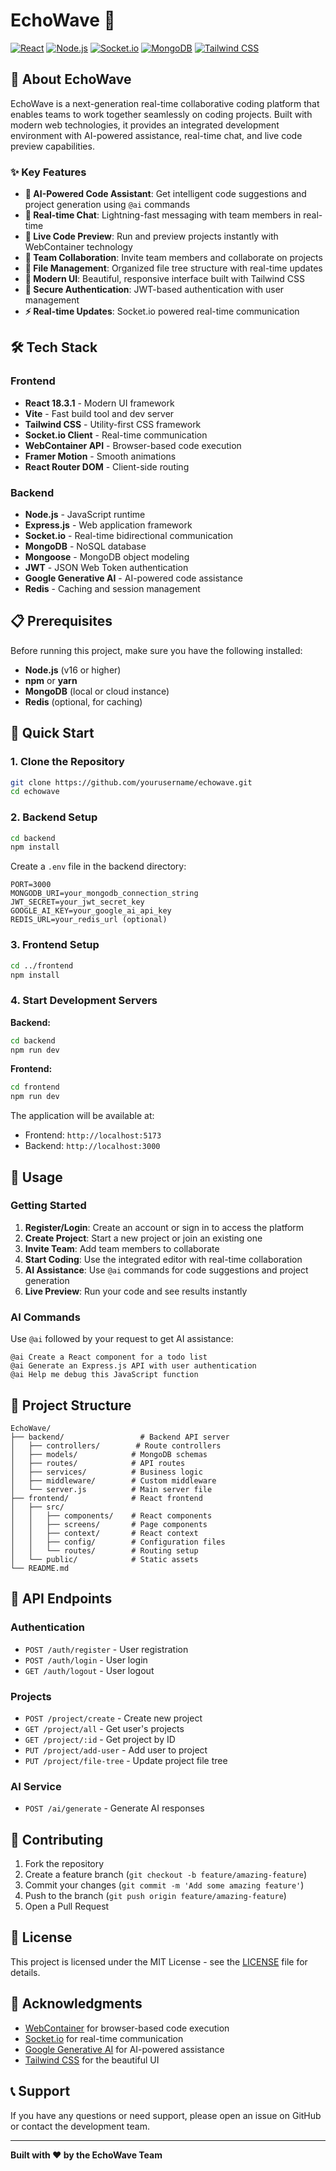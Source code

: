 # EchoWave 🌊

[![React](https://img.shields.io/badge/React-18.3.1-blue.svg)](https://reactjs.org/)
[![Node.js](https://img.shields.io/badge/Node.js-Express-green.svg)](https://nodejs.org/)
[![Socket.io](https://img.shields.io/badge/Socket.io-4.8.1-orange.svg)](https://socket.io/)
[![MongoDB](https://img.shields.io/badge/MongoDB-Mongoose-blue.svg)](https://mongodb.com/)
[![Tailwind CSS](https://img.shields.io/badge/Tailwind-CSS-3.4.17-38B2AC.svg)](https://tailwindcss.com/)

## 🚀 About EchoWave

EchoWave is a next-generation real-time collaborative coding platform that enables teams to work together seamlessly on coding projects. Built with modern web technologies, it provides an integrated development environment with AI-powered assistance, real-time chat, and live code preview capabilities.

### ✨ Key Features

- **🤖 AI-Powered Code Assistant**: Get intelligent code suggestions and project generation using `@ai` commands
- **💬 Real-time Chat**: Lightning-fast messaging with team members in real-time
- **🚀 Live Code Preview**: Run and preview projects instantly with WebContainer technology
- **👥 Team Collaboration**: Invite team members and collaborate on projects
- **📁 File Management**: Organized file tree structure with real-time updates
- **🎨 Modern UI**: Beautiful, responsive interface built with Tailwind CSS
- **🔐 Secure Authentication**: JWT-based authentication with user management
- **⚡ Real-time Updates**: Socket.io powered real-time communication

## 🛠️ Tech Stack

### Frontend
- **React 18.3.1** - Modern UI framework
- **Vite** - Fast build tool and dev server
- **Tailwind CSS** - Utility-first CSS framework
- **Socket.io Client** - Real-time communication
- **WebContainer API** - Browser-based code execution
- **Framer Motion** - Smooth animations
- **React Router DOM** - Client-side routing

### Backend
- **Node.js** - JavaScript runtime
- **Express.js** - Web application framework
- **Socket.io** - Real-time bidirectional communication
- **MongoDB** - NoSQL database
- **Mongoose** - MongoDB object modeling
- **JWT** - JSON Web Token authentication
- **Google Generative AI** - AI-powered code assistance
- **Redis** - Caching and session management

## 📋 Prerequisites

Before running this project, make sure you have the following installed:

- **Node.js** (v16 or higher)
- **npm** or **yarn**
- **MongoDB** (local or cloud instance)
- **Redis** (optional, for caching)

## 🚀 Quick Start

### 1. Clone the Repository

```bash
git clone https://github.com/yourusername/echowave.git
cd echowave
```

### 2. Backend Setup

```bash
cd backend
npm install
```

Create a `.env` file in the backend directory:

```env
PORT=3000
MONGODB_URI=your_mongodb_connection_string
JWT_SECRET=your_jwt_secret_key
GOOGLE_AI_KEY=your_google_ai_api_key
REDIS_URL=your_redis_url (optional)
```

### 3. Frontend Setup

```bash
cd ../frontend
npm install
```

### 4. Start Development Servers

**Backend:**
```bash
cd backend
npm run dev
```

**Frontend:**
```bash
cd frontend
npm run dev
```

The application will be available at:
- Frontend: `http://localhost:5173`
- Backend: `http://localhost:3000`

## 🎯 Usage

### Getting Started

1. **Register/Login**: Create an account or sign in to access the platform
2. **Create Project**: Start a new project or join an existing one
3. **Invite Team**: Add team members to collaborate
4. **Start Coding**: Use the integrated editor with real-time collaboration
5. **AI Assistance**: Use `@ai` commands for code suggestions and project generation
6. **Live Preview**: Run your code and see results instantly

### AI Commands

Use `@ai` followed by your request to get AI assistance:

```
@ai Create a React component for a todo list
@ai Generate an Express.js API with user authentication
@ai Help me debug this JavaScript function
```

## 📁 Project Structure

```
EchoWave/
├── backend/                 # Backend API server
│   ├── controllers/        # Route controllers
│   ├── models/            # MongoDB schemas
│   ├── routes/            # API routes
│   ├── services/          # Business logic
│   ├── middleware/        # Custom middleware
│   └── server.js          # Main server file
├── frontend/              # React frontend
│   ├── src/
│   │   ├── components/    # React components
│   │   ├── screens/       # Page components
│   │   ├── context/       # React context
│   │   ├── config/        # Configuration files
│   │   └── routes/        # Routing setup
│   └── public/            # Static assets
└── README.md
```

## 🔧 API Endpoints

### Authentication
- `POST /auth/register` - User registration
- `POST /auth/login` - User login
- `GET /auth/logout` - User logout

### Projects
- `POST /project/create` - Create new project
- `GET /project/all` - Get user's projects
- `GET /project/:id` - Get project by ID
- `PUT /project/add-user` - Add user to project
- `PUT /project/file-tree` - Update project file tree

### AI Service
- `POST /ai/generate` - Generate AI responses

## 🤝 Contributing

1. Fork the repository
2. Create a feature branch (`git checkout -b feature/amazing-feature`)
3. Commit your changes (`git commit -m 'Add some amazing feature'`)
4. Push to the branch (`git push origin feature/amazing-feature`)
5. Open a Pull Request

## 📝 License

This project is licensed under the MIT License - see the [LICENSE](LICENSE) file for details.

## 🙏 Acknowledgments

- [WebContainer](https://webcontainers.io/) for browser-based code execution
- [Socket.io](https://socket.io/) for real-time communication
- [Google Generative AI](https://ai.google.dev/) for AI-powered assistance
- [Tailwind CSS](https://tailwindcss.com/) for the beautiful UI

## 📞 Support

If you have any questions or need support, please open an issue on GitHub or contact the development team.

---

**Built with ❤️ by the EchoWave Team** 